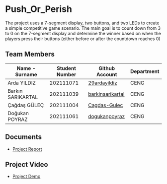 # Push_Or_Perish
The project uses a 7-segment display, two buttons, and two LEDs to create a simple competitive game scenario. The main goal is to count down from 3 to 0 on the 7-segment display and determine the winner based on when the players press their buttons (either before or after the countdown reaches 0)

## Team Members
| Name - Surname | Student Number |  Github Account | Department |
| -------------- | -------------- | --------------- | ---------- |
| Arda YILDIZ       | 202111071 | [29ardayildiz](https://github.com/29ardayildiz) | CENG |
| Barkın SARIKARTAL | 202111039 | [barkinsarikartal](https://github.com/barkinsarikartal)   | CENG |
| Çağdaş GÜLEÇ       | 202111004 | [Cagdas-Gulec](https://github.com/Cagdas-Gulec) | CENG |
| Doğukan POYRAZ          | 202111061 | [dogukanpoyraz](https://github.com/dogukanpoyraz)       | CENG |

## Documents 
- [Project Report](https://github.com/29ardayildiz/Push_Or_Perish/blob/main/Documents/Push_Or_Perish_Report.pdf)

## Project Video
- [Project Demo](https://www.youtube.com/watch?v=0pIQgclVjL4)
